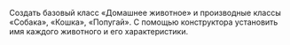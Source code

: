 Создать базовый класс «Домашнее животное» и производные классы «Собака», «Кошка», «Попугай». С помощью
конструктора установить имя каждого животного и его
характеристики.

